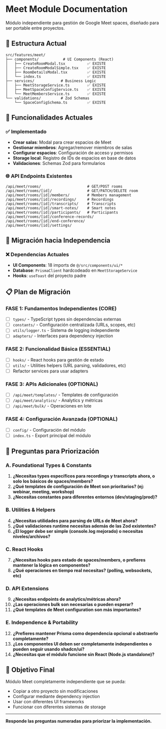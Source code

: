 # Meet Module Documentation

Módulo independiente para gestión de Google Meet spaces, diseñado para ser portable entre proyectos.

## 📁 Estructura Actual

```
src/features/meet/
├── components/           # UI Components (React)
│   ├── CreateRoomModal.tsx          ✅ EXISTE
│   ├── CreateRoomModalSimple.tsx    ✅ EXISTE  
│   ├── RoomDetailsModal.tsx         ✅ EXISTE
│   └── index.ts                     ✅ EXISTE
├── services/            # Business Logic
│   ├── MeetStorageService.ts        ✅ EXISTE
│   ├── MeetSpaceConfigService.ts    ✅ EXISTE
│   └── MeetMembersService.ts        ✅ EXISTE
└── validations/         # Zod Schemas
    └── SpaceConfigSchema.ts         ✅ EXISTE
```

## 🎯 Funcionalidades Actuales

### ✅ Implementado
- **Crear salas**: Modal para crear espacios de Meet
- **Gestionar miembros**: Agregar/remover miembros de salas
- **Configurar espacios**: Configuración de acceso y permisos
- **Storage local**: Registro de IDs de espacios en base de datos
- **Validaciones**: Schemas Zod para formularios

### 🌐 API Endpoints Existentes
```
/api/meet/rooms/                     # GET/POST rooms
/api/meet/rooms/[id]/                # GET/PATCH/DELETE room
/api/meet/rooms/[id]/members/        # Members management
/api/meet/rooms/[id]/recordings/     # Recordings
/api/meet/rooms/[id]/transcripts/    # Transcripts
/api/meet/rooms/[id]/smart-notes/    # Smart notes
/api/meet/rooms/[id]/participants/   # Participants
/api/meet/rooms/[id]/conference-records/
/api/meet/rooms/[id]/end-conference/
/api/meet/rooms/[id]/settings/
```

## 🚧 Migración hacia Independencia

### ❌ Dependencias Actuales
- **UI Components**: 18 imports de `@/src/components/ui/*`
- **Database**: `PrismaClient` hardcodeado en `MeetStorageService`
- **Hooks**: `useToast` del proyecto padre

## 📋 Plan de Migración

### FASE 1: Fundamentos Independientes (CORE)
- [ ] `types/` - TypeScript types sin dependencias externas
- [ ] `constants/` - Configuración centralizada (URLs, scopes, etc)
- [ ] `utils/logger.ts` - Sistema de logging independiente
- [ ] `adapters/` - Interfaces para dependency injection

### FASE 2: Funcionalidad Básica (ESSENTIAL)
- [ ] `hooks/` - React hooks para gestión de estado
- [ ] `utils/` - Utilities helpers (URL parsing, validadores, etc)
- [ ] Refactor services para usar adapters

### FASE 3: APIs Adicionales (OPTIONAL)
- [ ] `/api/meet/templates/` - Templates de configuración
- [ ] `/api/meet/analytics/` - Analytics y métricas
- [ ] `/api/meet/bulk/` - Operaciones en lote

### FASE 4: Configuración Avanzada (OPTIONAL)
- [ ] `config/` - Configuración del módulo
- [ ] `index.ts` - Export principal del módulo

## 🤔 Preguntas para Priorización

### A. Foundational Types & Constants
1. **¿Necesitas types específicos para recordings y transcripts ahora, o solo los básicos de spaces/members?**
2. **¿Qué templates de configuración de Meet son prioritarios? (ej: webinar, meeting, workshop)**
3. **¿Necesitas constantes para diferentes entornos (dev/staging/prod)?**

### B. Utilities & Helpers
4. **¿Necesitas utilidades para parsing de URLs de Meet ahora?**
5. **¿Qué validaciones runtime necesitas además de las Zod existentes?**
6. **¿El logger debe ser simple (console.log mejorado) o necesitas niveles/archivos?**

### C. React Hooks
7. **¿Necesitas hooks para estado de spaces/members, o prefieres mantener la lógica en componentes?**
8. **¿Qué operaciones en tiempo real necesitas? (polling, websockets, etc)**

### D. API Extensions
9. **¿Necesitas endpoints de analytics/métricas ahora?**
10. **¿Las operaciones bulk son necesarias o pueden esperar?**
11. **¿Qué templates de Meet configuration son más importantes?**

### E. Independence & Portability
12. **¿Prefieres mantener Prisma como dependencia opcional o abstraerlo completamente?**
13. **¿Los componentes UI deben ser completamente independientes o pueden seguir usando shadcn/ui?**
14. **¿Necesitas que el módulo funcione sin React (Node.js standalone)?**

## 🎯 Objetivo Final

Módulo Meet completamente independiente que se pueda:
- Copiar a otro proyecto sin modificaciones
- Configurar mediante dependency injection
- Usar con diferentes UI frameworks
- Funcionar con diferentes sistemas de storage

---

**Responde las preguntas numeradas para priorizar la implementación.**